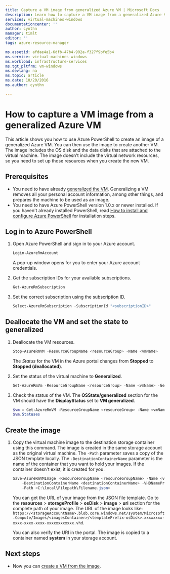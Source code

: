 ```yaml
---
title: Capture a VM image from generalized Azure VM | Microsoft Docs
description: Learn how to capture a VM image from a generalized Azure VM created in the Resource Manager deployment model
services: virtual-machines-windows
documentationcenter: ''
author: cynthn
manager: timlt
editor: ''
tags: azure-resource-manager

ms.assetid: afdae4a1-6dfb-47b4-902a-f327f9bfe5b4
ms.service: virtual-machines-windows
ms.workload: infrastructure-services
ms.tgt_pltfrm: vm-windows
ms.devlang: na
ms.topic: article
ms.date: 10/20/2016
ms.author: cynthn

---
```

# How to capture a VM image from a generalized Azure VM
This article shows you how to use Azure PowerShell to create an image of a generalized Azure VM. You can then use the image to create another VM. The image includes the OS disk and the data disks that are attached to the virtual machine. The image doesn't include the virtual network resources, so you need to set up those resources when you create the new VM. 

## Prerequisites
* You need to have already [generalized the VM](virtual-machines-windows-generalize-vhd.md). Generalizing a VM removes all your personal account information, among other things, and prepares the machine to be used as an image.
* You need to have Azure PowerShell version 1.0.x or newer installed. If you haven't already installed PowerShell, read [How to install and configure Azure PowerShell](../powershell-install-configure.md) for installation steps.

## Log in to Azure PowerShell
1. Open Azure PowerShell and sign in to your Azure account.
   
    ```powershell
    Login-AzureRmAccount
    ```
   
    A pop-up window opens for you to enter your Azure account credentials.
2. Get the subscription IDs for your available subscriptions.
   
    ```powershell
    Get-AzureRmSubscription
    ```
3. Set the correct subscription using the subscription ID.
   
    ```powershell
    Select-AzureRmSubscription -SubscriptionId "<subscriptionID>"
    ```

## Deallocate the VM and set the state to generalized
1. Deallocate the VM resources.
   
    ```powershell
    Stop-AzureRmVM -ResourceGroupName <resourceGroup> -Name <vmName>
    ```
   
    The *Status* for the VM in the Azure portal changes from **Stopped** to **Stopped (deallocated)**.
2. Set the status of the virtual machine to **Generalized**. 
   
    ```powershell
    Set-AzureRmVm -ResourceGroupName <resourceGroup> -Name <vmName> -Generalized
    ```
3. Check the status of the VM. The **OSState/generalized** section for the VM should have the **DisplayStatus** set to **VM generalized**.  
   
    ```powershell
    $vm = Get-AzureRmVM -ResourceGroupName <resourceGroup> -Name <vmName> -Status
    $vm.Statuses
    ```

## Create the image
1. Copy the virtual machine image to the destination storage container using this command. The image is created in the same storage account as the original virtual machine. The `-Path` parameter saves a copy of the JSON template locally. The `-DestinationContainerName` parameter is the name of the container that you want to hold your images. If the container doesn't exist, it is created for you.
   
    ```powershell
    Save-AzureRmVMImage -ResourceGroupName <resourceGroupName> -Name <vmName> `
        -DestinationContainerName <destinationContainerName> -VHDNamePrefix <templateNamePrefix> `
        -Path <C:\local\Filepath\Filename.json>
    ```
   
    You can get the URL of your image from the JSON file template. Go to the **resources** > **storageProfile** > **osDisk** > **image** > **uri** section for the complete path of your image. The URL of the image looks like: `https://<storageAccountName>.blob.core.windows.net/system/Microsoft.Compute/Images/<imagesContainer>/<templatePrefix-osDisk>.xxxxxxxx-xxxx-xxxx-xxxx-xxxxxxxxxxxx.vhd`.
   
    You can also verify the URI in the portal. The image is copied to a container named **system** in your storage account. 

## Next steps
* Now you can [create a VM from the image](virtual-machines-windows-create-vm-generalized.md).

